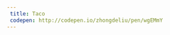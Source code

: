 ```yaml
---
 title: Taco                              
 codepen: http://codepen.io/zhongdeliu/pen/wgEMmY 
---
```

